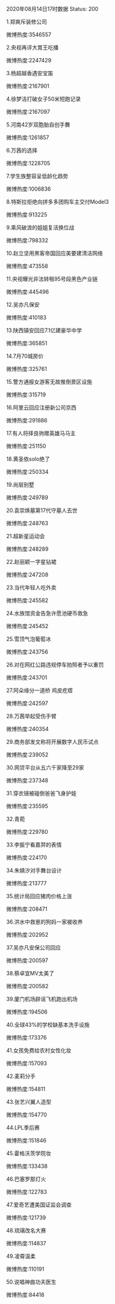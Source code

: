 2020年08月14日17时数据
Status: 200

1.郑爽斥装修公司

微博热度:3546557

2.央视再评大胃王吃播

微博热度:2247429

3.杨超越香遇安宝笛

微博热度:2167901

4.徐梦洁打破女子50米短跑记录

微博热度:2167097

5.河南42岁双胞胎自创手舞

微博热度:1261857

6.万茜的选择

微博热度:1228705

7.学生族整容呈低龄化趋势

微博热度:1006836

8.特斯拉拒绝向拼多多团购车主交付Model3

微博热度:913225

9.乘风破浪的姐姐复活换位战

微博热度:798332

10.赵立坚用黑客帝国回应美要建清洁网络

微博热度:473558

11.央视曝光非法转租95号段黑色产业链

微博热度:445496

12.吴亦凡保安

微博热度:410183

13.陕西镇安回应7.1亿建豪华中学

微博热度:365851

14.7月70城房价

微博热度:325761

15.警方通报女游客无故推倒景区设施

微博热度:315719

16.阿里云回应注册新公司京西

微博热度:291886

17.有人将择良驹赠英雄马马主

微博热度:251150

18.黄圣依solo绝了

微博热度:250334

19.尚层别墅

微博热度:249789

20.袁崇焕墓第17代守墓人去世

微博热度:248763

21.超新星运动会

微博热度:248289

22.赵丽颖一字星钻裙

微博热度:247208

23.当代年轻人吃外卖

微博热度:245582

24.水族馆资金告急许愿池硬币救急

微博热度:245452

25.雪顶气泡葡萄冰

微博热度:243756

26.对在网红公路违规停车拍照者予以重罚

微博热度:243701

27.阿朵缘分一道桥 鸡皮疙瘩

微博热度:242597

28.万茜举起受伤手臂

微博热度:240354

29.商务部发文称将开展数字人民币试点

微博热度:239052

30.网贷平台从五六千家降至29家

微博热度:237348

31.穿衣镜被碰倒爸爸飞身护娃

微博热度:235595

32.青菀

微博热度:229780

33.李振宁看嘉羿的表情

微博热度:224170

34.朱婧汐对手舞台设计

微博热度:213777

35.统计局回应猪肉价格上涨

微博热度:208471

36.洪水中救崽的狗妈一家被收养

微博热度:202952

37.吴亦凡安保公司回应

微博热度:200597

38.蔡卓宜MV太美了

微博热度:200582

39.厦门机场辟谣飞机跑出机场

微博热度:194506

40.全球43%的学校缺基本洗手设施

微博热度:173376

41.女孩免费给农村女性化妆

微博热度:157093

42.麦莉分手

微博热度:154811

43.张艺兴翼人造型

微博热度:154770

44.LPL季后赛

微博热度:151846

45.霍格沃茨学院妆

微博热度:133438

46.巴塞罗那灯火

微博热度:122783

47.爱奇艺遭美国证监会调查

微博热度:121739

48.琉璃改名大赛

微博热度:114837

49.凌霄温柔

微博热度:110191

50.说唱神曲功夫医生

微博热度:84418

